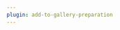 ```yaml
---
plugin: add-to-gallery-preparation
---
```


# <title>

> [!Note]
> This is a submission helper template please find the [contributor guidance](/docfx/contribute.md) to help you write this scenario.

## Summary

Lorem ipsum dolor sit amet, consectetuer adipiscing elit. Maecenas porttitor congue massa. Fusce posuere, magna sed pulvinar ultricies, purus lectus malesuada libero, sit amet commodo magna eros quis urna.

![Example Screenshot](assets/example.png)

Lorem ipsum dolor sit amet, consectetuer adipiscing elit. Maecenas porttitor congue massa. Fusce posuere, magna sed pulvinar ultricies, purus lectus malesuada libero, sit amet commodo magna eros quis urna.Nunc viverra imperdiet enim. Fusce est. Vivamus a tellus.Pellentesque habitant morbi tristique senectus et netus et malesuada fames ac turpis egestas. Proin pharetra nonummy pede. Mauris et orci.Aenean nec lorem. In porttitor. Donec laoreet nonummy augue.


# [PnP PowerShell](#tab/pnpps)

```powershell

<your powershell script>

```
[!INCLUDE [More about PnP PowerShell](../../docfx/includes/MORE-PNPPS.md)]
  
***

## Source Credit

Sample first appeared on [Adding the New Modern Calendar View to a SharePoint List using PnP PowerShell - Leon Armston Blog](https://www.leonarmston.com/2021/11/adding-the-new-modern-calendar-view-to-a-sharepoint-list-using-pnp-powershell/)

## Contributors

| Author(s) |
|-----------|
| Leon Armston |


[!INCLUDE [DISCLAIMER](../../docfx/includes/DISCLAIMER.md)]
<img src="https://telemetry.sharepointpnp.com/script-samples/scripts/template-script-submission" aria-hidden="true" />
